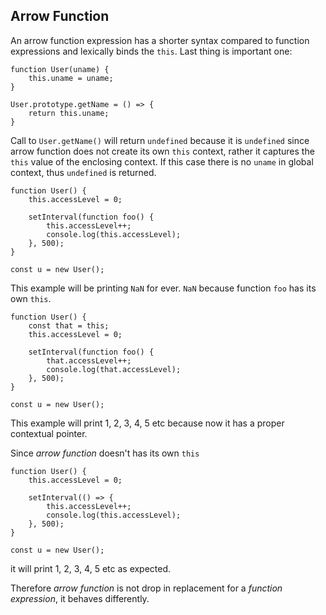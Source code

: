 ## Arrow Function
An arrow function expression has a shorter syntax compared to function expressions and lexically binds the `this`. Last thing is important one:

```
function User(uname) {
    this.uname = uname;
}

User.prototype.getName = () => {
    return this.uname;
}
```

Call to `User.getName()` will return `undefined` because it is `undefined` since arrow function does not create its own `this` context, rather it captures the `this` value of the enclosing context. If this case there is no `uname` in global context, thus `undefined` is returned.

```
function User() {
    this.accessLevel = 0;

    setInterval(function foo() {
        this.accessLevel++;
        console.log(this.accessLevel);
    }, 500);
}

const u = new User();
```

This example will be printing `NaN` for ever. `NaN` because function `foo` has its own `this`.

```
function User() {
    const that = this;
    this.accessLevel = 0;

    setInterval(function foo() {
        that.accessLevel++;
        console.log(that.accessLevel);
    }, 500);
}

const u = new User();
```

This example will print 1, 2, 3, 4, 5 etc because now it has a proper contextual pointer.

Since *arrow function* doesn't has its own `this`

```
function User() {
    this.accessLevel = 0;

    setInterval(() => {
        this.accessLevel++;
        console.log(this.accessLevel);
    }, 500);
}

const u = new User();
```

it will print 1, 2, 3, 4, 5 etc as expected.

Therefore *arrow function* is not drop in replacement for a *function expression*, it behaves differently.
